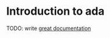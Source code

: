# Introduction to ada

TODO: write [great documentation](http://jacobian.org/writing/what-to-write/)
